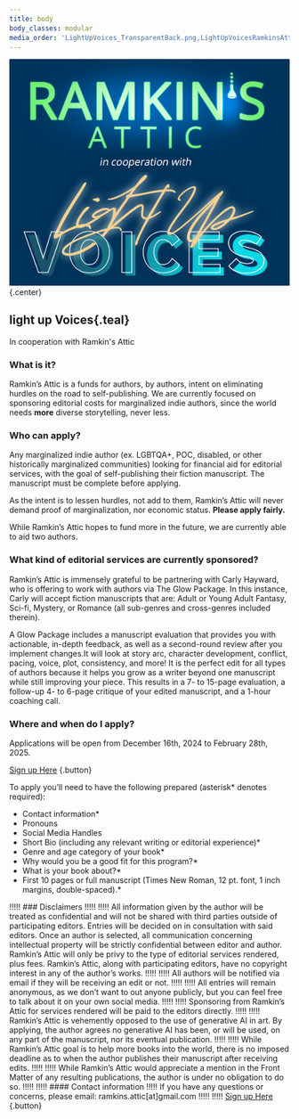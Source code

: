 ```yaml
---
title: body
body_classes: modular
media_order: 'LightUpVoices_TransparentBack.png,LightUpVoicesRamkinsAttic_medium.png'
---
```


![Ramkin's Attic in cooperation with Light Up Voices](LightUpVoicesRamkinsAttic_medium.png "Ramkin's Attic in cooperation with Light Up Voices"){.center}
## **light up Voices**{.teal}
<div class="heading-text teal">In cooperation with Ramkin's Attic</div>

### What is it?

Ramkin’s Attic is a funds for authors, by authors, intent on eliminating hurdles on the road to self-publishing. We are currently focused on sponsoring editorial costs for marginalized indie authors, since the world needs **more** diverse storytelling, never less.

### Who can apply?

Any marginalized indie author (ex. LGBTQA+, POC, disabled, or other historically marginalized communities) looking for financial aid for editorial services, with the goal of self-publishing their fiction manuscript. The manuscript must be complete before applying.

As the intent is to lessen hurdles, not add to them, Ramkin’s Attic will never demand proof of marginalization, nor economic status. **Please apply fairly.** 

While Ramkin’s Attic hopes to fund more in the future, we are currently able to aid two authors.
 
### What kind of editorial services are currently sponsored?

Ramkin’s Attic is immensely grateful to be partnering with Carly Hayward, who is offering to work with authors via The Glow Package. In this instance, Carly will accept fiction manuscripts that are: Adult or Young Adult Fantasy, Sci-fi, Mystery, or Romance (all sub-genres and cross-genres included therein).

A Glow Package includes a manuscript evaluation that provides you with actionable, in-depth feedback, as well as a second-round review after you implement changes.It will look at story arc, character development, conflict, pacing, voice, plot, consistency, and more! It is the perfect edit for all types of authors because it helps you grow as a writer beyond one manuscript while still improving your piece. This results in a 7- to 15-page evaluation, a follow-up 4- to 6-page critique of your edited manuscript, and a 1-hour coaching call.

### Where and when do I apply?

Applications will be open from December 16th, 2024 to February 28th, 2025.

[Sign up Here](https://forms.gle/sCW8qqbc4hjDLxNUA?target=_blank) {.button}
 
To apply you’ll need to have the following prepared (asterisk* denotes required):
* Contact information*
* Pronouns
* Social Media Handles
* Short Bio (including any relevant writing or editorial experience)*
* Genre and age category of your book*
* Why would you be a good fit for this program?*
* What is your book about?*
* First 10 pages or full manuscript (Times New Roman, 12 pt. font, 1 inch margins, double-spaced).*

!!!!! ### Disclaimers
!!!!! 
!!!!! All information given by the author will be treated as confidential and will not be shared with third parties outside of participating editors. Entries will be decided on in consultation with said editors. Once an author is selected, all communication concerning intellectual property will be strictly confidential between editor and author. Ramkin’s Attic will only be privy to the type of editorial services rendered, plus fees. Ramkin’s Attic, along with participating editors, have no copyright interest in any of the author’s works.
!!!!! 
!!!!! All authors will be notified via email if they will be receiving an edit or not. 
!!!!! 
!!!!! All entries will remain anonymous, as we don’t want to out anyone publicly, but you can feel free to talk about it on your own social media.
!!!!! 
!!!!! Sponsoring from Ramkin’s Attic for services rendered will be paid to the editors directly.
!!!!! 
!!!!! Ramkin’s Attic is vehemently opposed to the use of generative AI in art. By applying, the author agrees no generative AI has been, or will be used, on any part of the manuscript, nor its eventual publication.
!!!!! 
!!!!! While Ramkin’s Attic goal is to help more books into the world, there is no imposed deadline as to when the author publishes their manuscript after receiving edits.
!!!!! 
!!!!! While Ramkin’s Attic would appreciate a mention in the Front Matter of any resulting publications, the author is under no obligation to do so.
!!!!! 
!!!!! #### Contact information
!!!!! If you have any questions or concerns, please email: ramkins.attic[at]gmail.com
!!!!! 
!!!!! [Sign up Here](https://forms.gle/sCW8qqbc4hjDLxNUA?target=_blank) {.button}